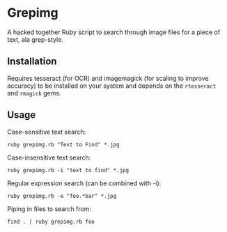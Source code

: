 # Grepimg
A hacked together Ruby script to search through image files for a piece of text, ala grep-style.

## Installation
Requires tesseract (for OCR) and imagemagick (for scaling to improve accuracy) to be installed on your system and
depends on the `rtesseract` and `rmagick` gems.

## Usage
Case-sensitive text search:
```
ruby grepimg.rb "Text to Find" *.jpg
```

Case-insensitive text search:
```
ruby grepimg.rb -i "text to find" *.jpg
```

Regular expression search (can be combined with -i):
```
ruby grepimg.rb -e "foo.*bar" *.jpg
```

Piping in files to search from:
```
find . | ruby grepimg.rb foo
```
